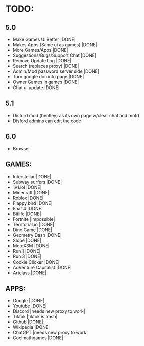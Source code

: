 # TODO:
## 5.0
- Make Games Ui Better           |DONE|
- Makes Apps (Same ui as games)  |DONE|
- More Games/Apps                |DONE|
- Suggestions/Bugs/Support Chat  |DONE|
- Remove Update Log              |DONE|
- Search (replaces proxy)        |DONE|
- Admin/Mod password server side |DONE|
- Turn google doc into page      |DONE|
- Owner Games in games           |DONE|
- Chat ui update                 |DONE|

## 5.1
- Disford mod (bentley) as its own page w/clear chat and motd 
- Disford admins can edit the code

## 6.0
- Browser

## GAMES:
- Interstellar         |DONE|
- Subway surfers       |DONE|
- 1v1.lol              |DONE|
- Minecraft            |DONE|
- Roblox               |DONE|
- Flappy bird          |DONE|
- Fnaf 4               |DONE|
- Bitlife              |DONE|
- Fortnite             |impossible|
- Territorial.io       |DONE|
- Dino Game            |DONE|
- Geometry Dash        |DONE|
- Slope                |DONE|
- MotoX3M              |DONE|
- Run 1                |DONE|
- Run 3                |DONE|
- Cookie Clicker       |DONE|
- AdVenture Capitalist |DONE|
- Artclass             |DONE|

## APPS:
- Google               |DONE|
- Youtube              |DONE|
- Discord              |needs new proxy to work|
- Tiktok               |tiktok is trash|
- Github               |DONE|
- Wikipedia            |DONE|
- ChatGPT              |needs new proxy to work|
- Coolmathgames        |DONE|